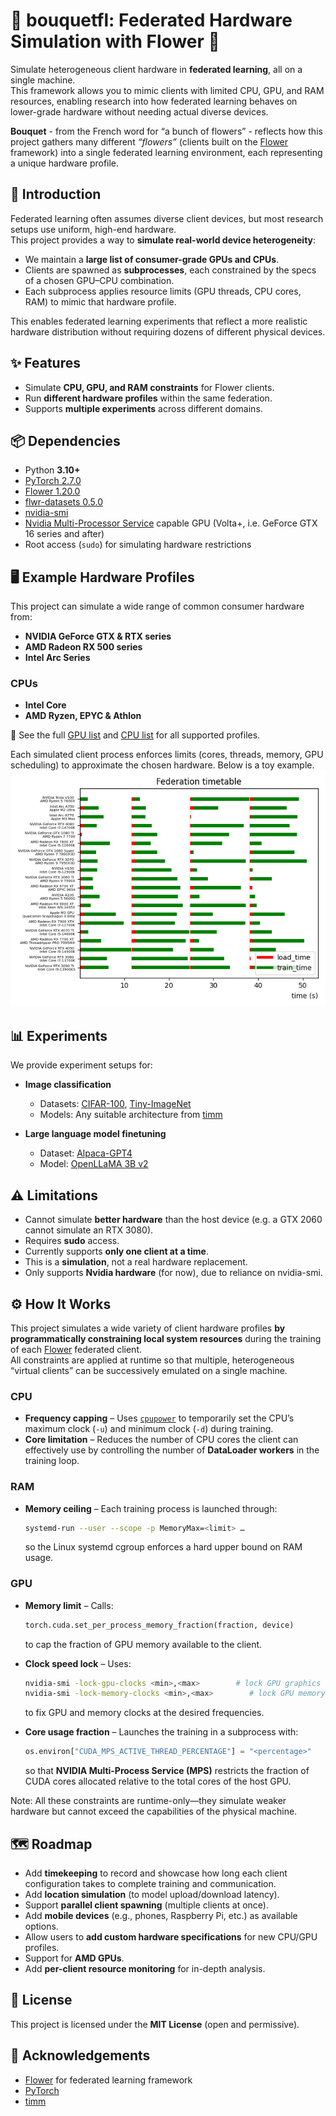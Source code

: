 # 💐 bouquetfl: Federated Hardware Simulation with Flower 💐

Simulate heterogeneous client hardware in **federated learning**, all on a single machine.  
This framework allows you to mimic clients with limited CPU, GPU, and RAM resources, enabling research into how federated learning behaves on lower-grade hardware without needing actual diverse devices.  

**Bouquet** - from the French word for “a bunch of flowers” - reflects how this project gathers many different *“flowers”* (clients built on the [Flower](https://flower.dev/) framework) into a single federated learning environment, each representing a unique hardware profile.



## 📝 Introduction
Federated learning often assumes diverse client devices, but most research setups use uniform, high-end hardware.  
This project provides a way to **simulate real-world device heterogeneity**:  

- We maintain a **large list of consumer-grade GPUs and CPUs**.  
- Clients are spawned as **subprocesses**, each constrained by the specs of a chosen GPU–CPU combination.  
- Each subprocess applies resource limits (GPU threads, CPU cores, RAM) to mimic that hardware profile.  

This enables federated learning experiments that reflect a more realistic hardware distribution without requiring dozens of different physical devices.  



## ✨ Features
- Simulate **CPU, GPU, and RAM constraints** for Flower clients.  
- Run **different hardware profiles** within the same federation.  
- Supports **multiple experiments** across different domains.


## 📦 Dependencies
- Python **3.10+**  
- [PyTorch 2.7.0](https://pytorch.org/)  
- [Flower 1.20.0](https://flower.dev/)  
- [flwr-datasets 0.5.0](https://flower.dev/docs/datasets.html)
- [nvidia-smi](https://developer.nvidia.com/system-management-interface)
- [Nvidia Multi-Processor Service](https://docs.nvidia.com/deploy/mps/index.html) capable GPU (Volta+, i.e. GeForce GTX 16 series and after)
- Root access (`sudo`) for simulating hardware restrictions  



## 🖥️ Example Hardware Profiles
This project can simulate a wide range of common consumer hardware from:  

- **NVIDIA GeForce GTX & RTX series**
- **AMD Radeon RX 500 series**
- **Intel Arc Series**

### CPUs
- **Intel Core**
- **AMD Ryzen, EPYC & Athlon**

📂 See the full [GPU list](bouquetfl/hardwareconf/gpus.csv) and [CPU list](bouquetfl/hardwareconf/cpus.csv) for all supported profiles.  

Each simulated client process enforces limits (cores, threads, memory, GPU scheduling) to approximate the chosen hardware. Below is a toy example.
![Toy example of capabilities: simulating hardware profiles and keeping track of federation process](https://github.com/arnogeimer/bouquetfl/blob/main/bouquetfl/timetable.png)

## 📊 Experiments
We provide experiment setups for:  

- **Image classification**  
  - Datasets: [CIFAR-100](https://www.cs.toronto.edu/~kriz/cifar.html), [Tiny-ImageNet](https://www.kaggle.com/c/tiny-imagenet)  
  - Models: Any suitable architecture from [timm](https://github.com/huggingface/pytorch-image-models)  

- **Large language model finetuning**  
  - Dataset: [Alpaca-GPT4](https://huggingface.co/datasets/vicgalle/alpaca-gpt4)  
  - Model: [OpenLLaMA 3B v2](https://huggingface.co/openlm-research/open_llama_3b_v2)  


## ⚠️ Limitations
- Cannot simulate **better hardware** than the host device (e.g. a GTX 2060 cannot simulate an RTX 3080).  
- Requires **sudo** access.  
- Currently supports **only one client at a time**.  
- This is a **simulation**, not a real hardware replacement.
- Only supports **Nvidia hardware** (for now), due to reliance on nvidia-smi.

## ⚙️ How It Works

This project simulates a wide variety of client hardware profiles **by programmatically constraining local system resources** during the training of each [Flower](https://flower.dev/) federated client.  
All constraints are applied at runtime so that multiple, heterogeneous “virtual clients” can be successively emulated on a single machine.

### CPU
* **Frequency capping** – Uses [`cpupower`](https://linux.die.net/man/1/cpupower) to temporarily set the CPU’s maximum clock (`-u`) and minimum clock (`-d`) during training.  
* **Core limitation** – Reduces the number of CPU cores the client can effectively use by controlling the number of **DataLoader workers** in the training loop.

### RAM
* **Memory ceiling** – Each training process is launched through:
  ```bash
  systemd-run --user --scope -p MemoryMax=<limit> …
  ```
  so the Linux systemd cgroup enforces a hard upper bound on RAM usage.

### GPU

* **Memory limit** – Calls:

  ```python
  torch.cuda.set_per_process_memory_fraction(fraction, device)
  ```
  to cap the fraction of GPU memory available to the client.

* **Clock speed lock** – Uses:
  ```bash
  nvidia-smi -lock-gpu-clocks <min>,<max>        # lock GPU graphics clocks
  nvidia-smi -lock-memory-clocks <min>,<max>        # lock GPU memory clocks
  ```
  to fix GPU and memory clocks at the desired frequencies.

* **Core usage fraction** – Launches the training in a subprocess with:
  ```python
  os.environ["CUDA_MPS_ACTIVE_THREAD_PERCENTAGE"] = "<percentage>"
  ```
  so that **NVIDIA Multi-Process Service (MPS)** restricts the fraction of CUDA cores allocated relative to the total cores of the host GPU.

Note: All these constraints are runtime-only—they simulate weaker hardware but cannot exceed the capabilities of the physical machine.

## 🗺️ Roadmap
- Add **timekeeping** to record and showcase how long each client configuration takes to complete training and communication.
- Add **location simulation** (to model upload/download latency).  
- Support **parallel client spawning** (multiple clients at once).
- Add **mobile devices** (e.g., phones, Raspberry Pi, etc.) as available options.
- Allow users to **add custom hardware specifications** for new CPU/GPU profiles.
- Support for **AMD GPUs**.
- Add **per-client resource monitoring** for in-depth analysis.



## 📜 License
This project is licensed under the **MIT License** (open and permissive).  



## 🙏 Acknowledgements
- [Flower](https://flower.dev/) for federated learning framework  
- [PyTorch](https://pytorch.org/)  
- [timm](https://github.com/huggingface/pytorch-image-models)  



























